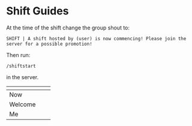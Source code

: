 # Shift Guides

At the time of the shift change the group shout to:

```
SHIFT | A shift hosted by (user) is now commencing! Please join the server for a possible promotion!
```

Then run:&#x20;

```
/shiftstart
```

in the server.

<table data-view="cards"><thead><tr><th></th><th></th><th></th></tr></thead><tbody><tr><td>Now</td><td></td><td></td></tr><tr><td>Welcome</td><td></td><td></td></tr><tr><td>Me</td><td></td><td></td></tr></tbody></table>

